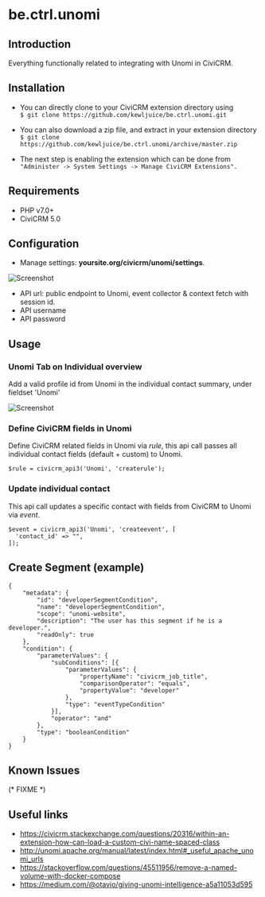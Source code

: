 # be.ctrl.unomi

## Introduction
Everything functionally related to integrating with Unomi in CiviCRM.

## Installation
- You can directly clone to your CiviCRM extension directory using<br>
```$ git clone https://github.com/kewljuice/be.ctrl.unomi.git```

- You can also download a zip file, and extract in your extension directory<br>
```$ git clone https://github.com/kewljuice/be.ctrl.unomi/archive/master.zip```

- The next step is enabling the extension which can be done from<br>
```"Administer -> System Settings -> Manage CiviCRM Extensions".```

## Requirements

- PHP v7.0+
- CiviCRM 5.0

## Configuration

- Manage settings: **yoursite.org/civicrm/unomi/settings**.

![Screenshot](/images/settings.png)

- API url: public endpoint to Unomi, event collector & context fetch with session id.
- API username
- API password

## Usage

### Unomi Tab on Individual overview

Add a valid profile id from Unomi in the individual contact summary, under fieldset 'Unomi'

![Screenshot](/images/tab.png)

### Define CiviCRM fields in Unomi

Define CiviCRM related fields in Unomi via *rule*, this api call passes all individual contact fields (default + custom) to Unomi.

```
$rule = civicrm_api3('Unomi', 'createrule');
```

### Update individual contact

This api call updates a specific contact with fields from CiviCRM to Unomi via *event*.

```
$event = civicrm_api3('Unomi', 'createevent', [
  'contact_id' => "",
]);
```

## Create Segment (example)

```
{
	"metadata": {
		"id": "developerSegmentCondition",
		"name": "developerSegmentCondition",
		"scope": "unomi-website",
		"description": "The user has this segment if he is a developer.",
		"readOnly": true
	},
	"condition": {
		"parameterValues": {
			"subConditions": [{
				"parameterValues": {
					"propertyName": "civicrm_job_title",
					"comparisonOperator": "equals",
					"propertyValue": "developer"
				},
				"type": "eventTypeCondition"
			}],
			"operator": "and"
		},
		"type": "booleanCondition"
	}
}
```

## Known Issues

(* FIXME *)

## Useful links

- https://civicrm.stackexchange.com/questions/20316/within-an-extension-how-can-load-a-custom-civi-name-spaced-class
- http://unomi.apache.org/manual/latest/index.html#_useful_apache_unomi_urls
- https://stackoverflow.com/questions/45511956/remove-a-named-volume-with-docker-compose
- https://medium.com/@otavio/giving-unomi-intelligence-a5a11053d595

